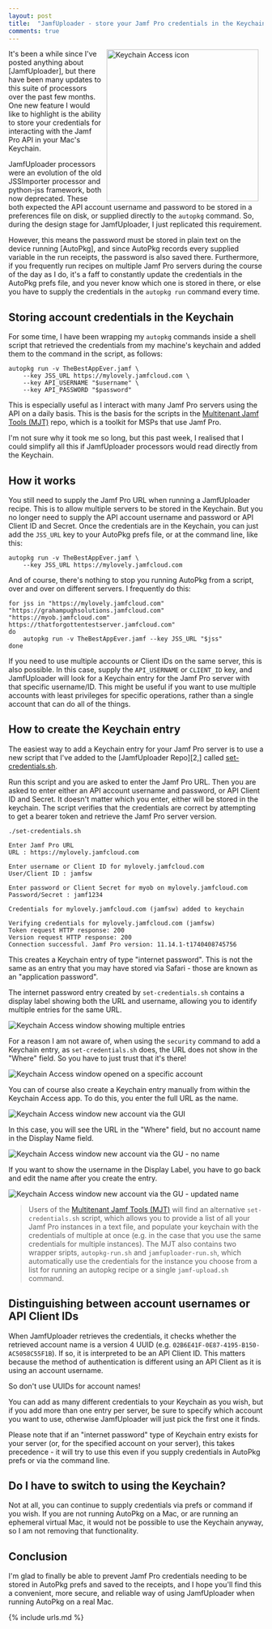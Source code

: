 ```yaml
---
layout: post
title:  "JamfUploader - store your Jamf Pro credentials in the Keychain"
comments: true
---
```



<img src="/assets/images/Keychain%20Access.png" alt="Keychain Access icon" width="300" align="right" hspace="10" />It's been a while since I've posted anything about [JamfUploader], but there have been many updates to this suite of processors over the past few months. One new feature I would like to highlight is the ability to store your credentials for interacting with the Jamf Pro API in your Mac's Keychain.

JamfUploader processors were an evolution of the old JSSImporter processor and python-jss framework, both now deprecated. These both expected the API account username and password to be stored in a preferences file on disk, or supplied directly to the `autopkg` command. So, during the design stage for JamfUploader, I just replicated this requirement.

However, this means the password must be stored in plain text on the device running [AutoPkg], and since AutoPkg records every supplied variable in the run receipts, the password is also saved there. Furthermore, if you frequently run recipes on multiple Jamf Pro servers during the course of the day as I do, it's a faff to constantly update the credentials in the AutoPkg prefs file, and you never know which one is stored in there, or else you have to supply the credentials in the `autopkg run` command every time.

## Storing account credentials in the Keychain

For some time, I have been wrapping my `autopkg` commands inside a shell script that retrieved the credentials from my machine's keychain and added them to the command in the script, as follows:

    autopkg run -v TheBestAppEver.jamf \
        --key JSS_URL https://mylovely.jamfcloud.com \
        --key API_USERNAME "$username" \
        --key API_PASSWORD "$password"

This is especially useful as I interact with many Jamf Pro servers using the API on a daily basis. This is the basis for the scripts in the [Multitenant Jamf Tools (MJT)][4] repo, which is a toolkit for MSPs that use Jamf Pro.

I'm not sure why it took me so long, but this past week, I realised that I could simplify all this if JamfUploader processors would read directly from the Keychain.

## How it works

You still need to supply the Jamf Pro URL when running a JamfUploader recipe. This is to allow multiple servers to be stored in the Keychain. But you no longer need to supply the API account username and password or API Client ID and Secret. Once the credentials are in the Keychain, you can just add the `JSS_URL` key to your AutoPkg prefs file, or at the command line, like this:

    autopkg run -v TheBestAppEver.jamf \
        --key JSS_URL https://mylovely.jamfcloud.com

And of course, there's nothing to stop you running AutoPkg from a script, over and over on different servers. I frequently do this:

    for jss in "https://mylovely.jamfcloud.com" "https://grahampughsolutions.jamfcloud.com" "https://myob.jamfcloud.com" https://thatforgottentestserver.jamfcloud.com"
    do
        autopkg run -v TheBestAppEver.jamf --key JSS_URL "$jss"
    done

If you need to use multiple accounts or Client IDs on the same server, this is also possible. In this case, supply the `API_USERNAME` or `CLIENT_ID` key, and JamfUploader will look for a Keychain entry for the Jamf Pro server with that specific username/ID. This might be useful if you want to use multiple accounts with least privileges for specific operations, rather than a single account that can do all of the things.

## How to create the Keychain entry

The easiest way to add a Keychain entry for your Jamf Pro server is to use a new script that I've added to the [JamfUploader Repo][2,] called [set-credentials.sh][3].

Run this script and you are asked to enter the Jamf Pro URL. Then you are asked to enter either an API account username and password, or API Client ID and Secret. It doesn't matter which you enter, either will be stored in the keychain. The script verifies that the credentials are correct by attempting to get a bearer token and retrieve the Jamf Pro server version.

    ./set-credentials.sh

    Enter Jamf Pro URL
    URL : https://mylovely.jamfcloud.com

    Enter username or Client ID for mylovely.jamfcloud.com
    User/Client ID : jamfsw

    Enter password or Client Secret for myob on mylovely.jamfcloud.com
    Password/Secret : jamf1234

    Credentials for mylovely.jamfcloud.com (jamfsw) added to keychain

    Verifying credentials for mylovely.jamfcloud.com (jamfsw)
    Token request HTTP response: 200
    Version request HTTP response: 200
    Connection successful. Jamf Pro version: 11.14.1-t1740408745756   

This creates a Keychain entry of type "internet password". This is not the same as an entry that you may have stored via Safari - those are known as an "application password".

The internet password entry created by `set-credentials.sh` contains a display label showing both the URL and username, allowing you to identify multiple entries for the same URL.

![Keychain Access window showing multiple entries](/assets/images/keychain-mylovely.png)

For a reason I am not aware of, when using the `security` command to add a Keychain entry, as `set-credentials.sh` does, the URL does not show in the "Where" field. So you have to just trust that it's there!

![Keychain Access window opened on a specific account](/assets/images/keychain-jamfadmin.png)

You can of course also create a Keychain entry manually from within the Keychain Access app. To do this, you enter the full URL as the name.

![Keychain Access window new account via the GUI](/assets/images/keychain-gui-new.png)

In this case, you will see the URL in the "Where" field, but no account name in the Display Name field.

![Keychain Access window new account via the GU - no name](/assets/images/keychain-gui-no-user.png)

If you want to show the username in the Display Label, you have to go back and edit the name after you create the entry.

![Keychain Access window new account via the GU - updated name](/assets/images/keychain-gui-edit-user.png)

> Users of the [Multitenant Jamf Tools (MJT)][4] will find an alternative `set-credentials.sh` script, which allows you to provide a list of all your Jamf Pro instances in a text file, and populate your keychain with the credentials of multiple at once (e.g. in the case that you use the same credentials for multiple instances). The MJT also contains two wrapper sripts, `autopkg-run.sh` and `jamfuploader-run.sh`, which automatically use the credentials for the instance you choose from a list for running an autopkg recipe or a single `jamf-upload.sh` command.

## Distinguishing between account usernames or API Client IDs

When JamfUploader retrieves the credentials, it checks whether the retrieved account name is a version 4 UUID (e.g. `02B6E41F-0E87-4195-B150-AC5058C55F1B`). If so, it is interpreted to be an API Client ID. This matters because the method of authentication is different using an API Client as it is using an account username.

So don't use UUIDs for account names!

You can add as many different credentials to your Keychain as you wish, but if you add more than one entry per server, be sure to specify which account you want to use, otherwise JamfUploader will just pick the first one it finds.

Please note that if an "internet password" type of Keychain entry exists for your server (or, for the specified account on your server), this takes precedence - it will try to use this even if you supply credentials in AutoPkg prefs or via the command line.

## Do I have to switch to using the Keychain?

Not at all, you can continue to supply credentials via prefs or command if you wish. If you are not running AutoPkg on a Mac, or are running an ephemeral virtual Mac, it would not be possible to use the Keychain anyway, so I am not removing that functionality.

## Conclusion

I'm glad to finally be able to prevent Jamf Pro credentials needing to be stored in AutoPkg prefs and saved to the receipts, and I hope you'll find this a convenient, more secure, and reliable way of using JamfUploader when running AutoPkg on a real Mac.

[3]: https://github.com/grahampugh/jamf-upload/blob/main/set-credentials.sh
[4]: https://github.com/grahampugh/multitenant-jamf-tools

{% include urls.md %}
